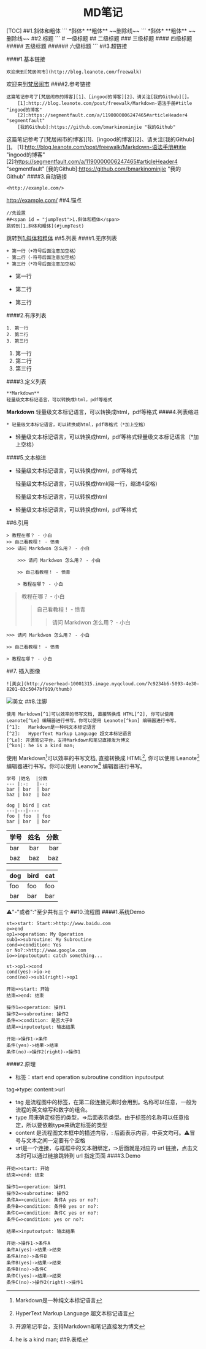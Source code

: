 
<h1 align = "center">MD笔记</h1>
[TOC]
##<span id = "jumpTest">1.斜体和粗体</span>
```
*斜体*
**粗体** 
~~删除线~~
```
*斜体* **粗体** ~~删除线~~
##2.标题
```
# 一级标题
## 二级标题
### 三级标题
#### 四级标题
##### 五级标题
###### 六级标题
```
##3.超链接

####1.基本链接
```
欢迎来到[梵居闹市](http://blog.leanote.com/freewalk)
```
 欢迎来到[梵居闹市](http://blog.leanote.com/freewalk)
####2.参考链接
```
这篇笔记参考了[梵居闹市的博客][1]、[ingood的博客][2]、请关注[我的Github][]。
	[1]:http://blog.leanote.com/post/freewalk/Markdown-语法手册#title "ingood的博客"
	[2]:https://segmentfault.com/a/1190000006247465#articleHeader4 "segmentfault"
	[我的Github]:https://github.com/bmarkinominjie "我的Github"
```
这篇笔记参考了[梵居闹市的博客][1]、[ingood的博客][2]、请关注[我的Github][]。
[1]:http://blog.leanote.com/post/freewalk/Markdown-语法手册#title "ingood的博客"
[2]:https://segmentfault.com/a/1190000006247465#articleHeader4 "segmentfault"
[我的Github]:https://github.com/bmarkinominjie "我的Github"
####3.自动链接
```
<http://example.com/>
```
<http://example.com/>
##4.锚点
```
//先设置
##<span id = "jumpTest">1.斜体和粗体</span>
跳转到[1.斜体和粗体](#jumpTest)
```

跳转到[1.斜体和粗体](#jumpTest)
##5.列表
####1.无序列表
```
+ 第一行（+符号后面注意加空格）
- 第二行（-符号后面注意加空格）
* 第三行（*符号后面注意加空格）
```
+ 第一行
- 第二行
* 第三行

####2.有序列表
```
1. 第一行
2. 第二行
3. 第三行
```
1. 第一行
2. 第二行
3. 第三行

####3.定义列表
 ```
**Markdown**
轻量级文本标记语言，可以转换成html，pdf等格式
 ```
**Markdown**
轻量级文本标记语言，可以转换成html，pdf等格式
####4.列表缩进
```
* 轻量级文本标记语言，可以转换成html，pdf等格式（*加上空格）
```
* 轻量级文本标记语言，可以转换成html，pdf等格式轻量级文本标记语言（*加上空格）

####5.文本缩进
* 轻量级文本标记语言，可以转换成html，pdf等格式

  轻量级文本标记语言，可以转换成html(隔一行，缩进4空格)
  
  轻量级文本标记语言，可以转换成html
  
* 轻量级文本标记语言，可以转换成html，pdf等格式

##6.引用
```
> 教程在哪？ - 小白
>> 自己看教程！ - 愤青
>>> 请问 Markdwon 怎么用？ - 小白

	>>> 请问 Markdwon 怎么用？ - 小白
	
	>> 自己看教程！ - 愤青
	
	> 教程在哪？ - 小白
```
> 教程在哪？ - 小白
>> 自己看教程！ - 愤青
>>> 请问 Markdwon 怎么用？ - 小白

	>>> 请问 Markdwon 怎么用？ - 小白
	
	>> 自己看教程！ - 愤青
	
	> 教程在哪？ - 小白
	
##7. 插入图像
```
![美女](http://userhead-10001315.image.myqcloud.com/7c9234b6-5093-4e30-8201-83c5047bf919/thumb)
```
![美女](http://userhead-10001315.image.myqcloud.com/7c9234b6-5093-4e30-8201-83c5047bf919/thumb)
##8.注脚
```
使用 Markdown[^1]可以效率的书写文档, 直接转换成 HTML[^2], 你可以使用 Leanote[^Le] 编辑器进行书写。你可以使用 Leanote[^kon] 编辑器进行书写。
[^1]:	Markdown是一种纯文本标记语言
[^2]:	HyperText Markup Language 超文本标记语言
[^Le]: 开源笔记平台，支持Markdown和笔记直接发为博文
[^kon]: he is a kind man;
```
使用 Markdown[^1]可以效率的书写文档, 直接转换成 HTML[^2], 你可以使用 Leanote[^Le] 编辑器进行书写。你可以使用 Leanote[^kon] 编辑器进行书写。
[^1]:	Markdown是一种纯文本标记语言
[^2]:	HyperText Markup Language 超文本标记语言
[^Le]: 开源笔记平台，支持Markdown和笔记直接发为博文
[^kon]: he is a kind man;
##9.表格
```
学号 |姓名  |分数
--- |:-:   |--:
bar | bar  | bar
baz | baz  | baz

dog | bird | cat 
---|---|----
foo | foo  | foo
bar | bar  | bar
```
学号 |姓名  |分数
--- |:-:   |--:
bar | bar  | bar
baz | baz  | baz

dog | bird | cat 
---|---|----
foo | foo  | foo
bar | bar  | bar
⚠️"-"或者":"至少共有三个
##10.流程图
####1.系统Demo
```flow
st=>start: Start:>http://www.baidu.com
e=>end
op1=>operation: My Operation
sub1=>subroutine: My Subroutine
cond=>condition: Yes
or No?:>http://www.google.com
io=>inputoutput: catch something...

st->op1->cond
cond(yes)->io->e
cond(no)->sub1(right)->op1
```
```flow
开始=>start: 开始
结束=>end: 结束

操作1=>operation: 操作1
操作2=>subroutine: 操作2
条件=>condition: 是否大于0
结果=>inputoutput: 输出结果

开始->操作1->条件
条件(yes)->结果->结束
条件(no)->操作2(right)->操作1
```
####2.原理
*	标签：start end operation subroutine condition inputoutput

tag=>type: content:>url
*	tag 是流程图中的标签，在第二段连接元素时会用到。名称可以任意，一般为流程的英文缩写和数字的组合。
*	type 用来确定标签的类型，=>后面表示类型。由于标签的名称可以任意指定，所以要依赖type来确定标签的类型
*	content 是流程图文本框中的描述内容，: 后面表示内容，中英文均可。⚠️冒号与文本之间一定要有个空格
*	url是一个连接，与框框中的文本相绑定，:>后面就是对应的 url 链接，点击文本时可以通过链接跳转到 url 指定页面
####3.Demo
```flow
开始=>start: 开始
结束=>end: 结束

操作1=>operation: 操作1
操作2=>subroutine: 操作2
条件A=>condition: 条件A yes or no?:
条件B=>condition: 条件B yes or no?:
条件C=>condition: 条件C yes or no?:
条件C=>condition: yes or no?:

结果=>inputoutput: 输出结果

开始->操作1->条件A
条件A(yes)->结果->结束
条件A(no)->条件B
条件B(yes)->结果->结束
条件B(no)->条件C
条件C(yes)->结果->结束
条件C(no)->操作2(right)->操作1
```




